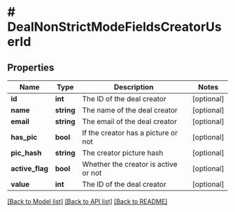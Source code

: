 # # DealNonStrictModeFieldsCreatorUserId

## Properties

Name | Type | Description | Notes
------------ | ------------- | ------------- | -------------
**id** | **int** | The ID of the deal creator | [optional]
**name** | **string** | The name of the deal creator | [optional]
**email** | **string** | The email of the deal creator | [optional]
**has_pic** | **bool** | If the creator has a picture or not | [optional]
**pic_hash** | **string** | The creator picture hash | [optional]
**active_flag** | **bool** | Whether the creator is active or not | [optional]
**value** | **int** | The ID of the deal creator | [optional]

[[Back to Model list]](../../README.md#models) [[Back to API list]](../../README.md#endpoints) [[Back to README]](../../README.md)
